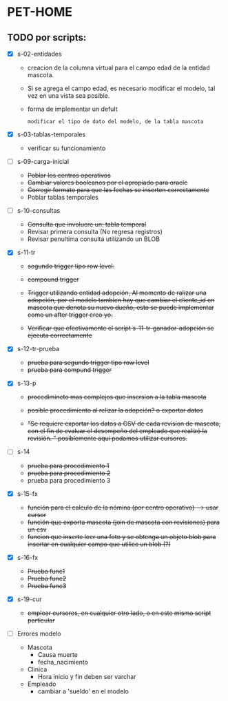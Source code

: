 # PET-HOME

## TODO por scripts:

- [x] s-02-entidades
 	-	creacion de la columna virtual para el campo edad de la entidad mascota. 

 	-	Si se agrega el campo edad, es necesario modificar el modelo, tal vez en una vista sea posible. 

	-	forma de implementar un defult

			modificar el tipo de dato del modelo, de la tabla mascota

- [x] s-03-tablas-temporales
	-	verificar su funcionamiento

- [ ] s-09-carga-inicial
	-	~~Poblar los centros operativos~~
	-	~~Cambiar valores booleanos por el apropiado para oracle~~
	-	~~Corregir formato para que las fechas se inserten correctamente~~
	- Poblar tablas temporales


- [ ] s-10-consultas
	-	~~Consulta que involucre un: tabla temporal~~
	- Revisar primera consulta (No regresa registros)
	- Revisar penultima consulta utilizando un BLOB

- [x] s-11-tr
	-	~~segundo trigger tipo row level.~~
	-	~~compound trigger~~

	-	~~Trigger utilizando entidad adopción, Al momento de ralizar una adopción, por el modelo tambien hay que cambiar el cliente_id en mascota que denota su nuevo dueño, esto se puede implementar como un after trigger creo yo.~~
	-	~~Verificar que efectivamente el script s-11-tr-ganador-adopción se ejecuta correctamente~~

- [x] s-12-tr-prueba
	-	~~prueba para segundo trigger tipo row level~~
	-	~~prueba para compund trigger~~

- [x] s-13-p
	-	~~procedimineto mas complejos que insersion a la tabla mascota~~
	-	~~posible procedimiento al relizar la adopción? o exportar datos~~
	
	-	~~"Se requiere exportar los datos a CSV de cada revision de mascota, con el fin de evaluar el desempeño del empleado que realizó la revisión. "
	posiblemente aqui podamos utilizar cursores.~~


- [ ] s-14
	-	~~prueba para procedimiento 1~~
	-	~~prueba para procedimiento 2~~
	-	prueba para procedimiento 3

- [x] s-15-fx
	-	~~función para el calculo de la nómina (por centro operativo) --> usar cursor~~
	- ~~función que exporta mascota (join de mascota con revisiones) para un csv~~
	-	~~funcion que inserte leer una foto y se obtenga un objeto blob para insertar en cualquier campo que utilice un blob (?)~~

- [x] s-16-fx 
	- ~~Prueba func1~~
	- ~~Prueba func2~~
	-	~~Prueba func3~~

- [x] s-19-cur
	-	~~emplear cursores, en cualquier otro lado, o en este mismo script particular~~
	
- [ ] Errores modelo
	- Mascota
		- Causa muerte
		- fecha_nacimiento
	- Clinica
		- Hora inicio y fin deben ser varchar
	- Empleado
		- cambiar a 'sueldo' en el modelo
